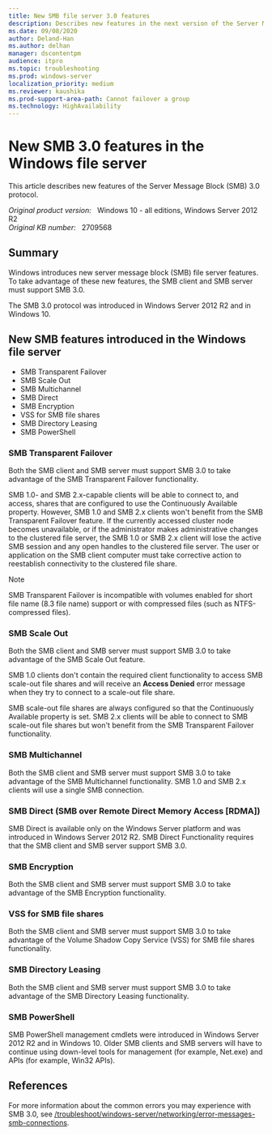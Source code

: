 ```yaml
---
title: New SMB file server 3.0 features
description: Describes new features in the next version of the Server Message Block (SMB) protocol, SMB 3.0. Windows introduced SMB 3.0.
ms.date: 09/08/2020
author: Deland-Han
ms.author: delhan
manager: dscontentpm
audience: itpro
ms.topic: troubleshooting
ms.prod: windows-server
localization_priority: medium
ms.reviewer: kaushika
ms.prod-support-area-path: Cannot failover a group
ms.technology: HighAvailability
---
```

# New SMB 3.0 features in the Windows file server

This article describes new features of the Server Message Block (SMB) 3.0 protocol.

_Original product version:_ &nbsp; Windows 10 - all editions, Windows Server 2012 R2  
_Original KB number:_ &nbsp; 2709568

## Summary

Windows introduces new server message block (SMB) file server features. To take advantage of these new features, the SMB client and SMB server must support SMB 3.0.

The SMB 3.0 protocol was introduced in Windows Server 2012 R2 and in Windows 10.

## New SMB features introduced in the Windows file server

- SMB Transparent Failover
- SMB Scale Out
- SMB Multichannel
- SMB Direct
- SMB Encryption
- VSS for SMB file shares
- SMB Directory Leasing
- SMB PowerShell

### SMB Transparent Failover

Both the SMB client and SMB server must support SMB 3.0 to take advantage of the SMB Transparent Failover functionality.

SMB 1.0- and SMB 2.x-capable clients will be able to connect to, and access, shares that are configured to use the Continuously Available property. However, SMB 1.0 and SMB 2.x clients won't benefit from the SMB Transparent Failover feature. If the currently accessed cluster node becomes unavailable, or if the administrator makes administrative changes to the clustered file server, the SMB 1.0 or SMB 2.x client will lose the active SMB session and any open handles to the clustered file server. The user or application on the SMB client computer must take corrective action to reestablish connectivity to the clustered file share.

> [!NOTE]
> SMB Transparent Failover is incompatible with volumes enabled for short file name (8.3 file name) support or with compressed files (such as NTFS-compressed files).

### SMB Scale Out

Both the SMB client and SMB server must support SMB 3.0 to take advantage of the SMB Scale Out feature.

SMB 1.0 clients don't contain the required client functionality to access SMB scale-out file shares and will receive an **Access Denied** error message when they try to connect to a scale-out file share.

SMB scale-out file shares are always configured so that the Continuously Available property is set. SMB 2.x clients will be able to connect to SMB scale-out file shares but won't benefit from the SMB Transparent Failover functionality.

### SMB Multichannel

Both the SMB client and SMB server must support SMB 3.0 to take advantage of the SMB Multichannel functionality. SMB 1.0 and SMB 2.x clients will use a single SMB connection.

### SMB Direct (SMB over Remote Direct Memory Access [RDMA])

SMB Direct is available only on the Windows Server platform and was introduced in Windows Server 2012 R2. SMB Direct Functionality requires that the SMB client and SMB server support SMB 3.0.

### SMB Encryption

Both the SMB client and SMB server must support SMB 3.0 to take advantage of the SMB Encryption functionality.

### VSS for SMB file shares

Both the SMB client and SMB server must support SMB 3.0 to take advantage of the Volume Shadow Copy Service (VSS) for SMB file shares functionality.

### SMB Directory Leasing

Both the SMB client and SMB server must support SMB 3.0 to take advantage of the SMB Directory Leasing functionality.

### SMB PowerShell

SMB PowerShell management cmdlets were introduced in Windows Server 2012 R2 and in Windows 10. Older SMB clients and SMB servers will have to continue using down-level tools for management (for example, Net.exe) and APIs (for example, Win32 APIs).

## References

For more information about the common errors you may experience with SMB 3.0, see [/troubleshoot/windows-server/networking/error-messages-smb-connections](https://support.microsoft.com/help/2686098).
